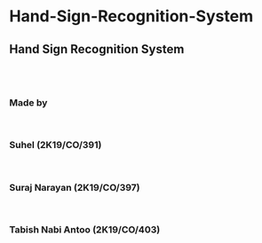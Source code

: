 # Hand-Sign-Recognition-System

<h2> Hand Sign Recognition System </h2>
<br>
<br>
<h3> Made by </h3><br>
<h3> Suhel (2K19/CO/391) </h3><br>
<h3> Suraj Narayan (2K19/CO/397) </h3><br>
<h3> Tabish Nabi Antoo (2K19/CO/403) </h3><br>
